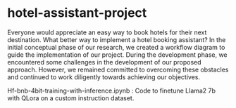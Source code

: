 # hotel-assistant-project

Everyone would appreciate an easy way to book hotels for their next destination. What better way to implement a hotel booking assistant? In the initial conceptual phase of our research, we created a workflow diagram to guide the implementation of our project. During the development phase, we encountered some challenges in the development of our proposed approach. However, we remained committed to overcoming these obstacles and continued to work diligently towards achieving our objectives.

Hf-bnb-4bit-training-with-inference.ipynb : Code to finetune Llama2 7b with QLora on a custom instruction dataset.  
